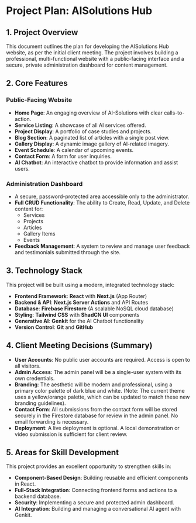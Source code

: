 # Project Plan: AISolutions Hub

## 1. Project Overview

This document outlines the plan for developing the AISolutions Hub website, as per the initial client meeting. The project involves building a professional, multi-functional website with a public-facing interface and a secure, private administration dashboard for content management.

## 2. Core Features

### Public-Facing Website
- **Home Page**: An engaging overview of AI-Solutions with clear calls-to-action.
- **Service Listing**: A showcase of all AI services offered.
- **Project Display**: A portfolio of case studies and projects.
- **Blog Section**: A paginated list of articles with a single post view.
- **Gallery Display**: A dynamic image gallery of AI-related imagery.
- **Event Schedule**: A calendar of upcoming events.
- **Contact Form**: A form for user inquiries.
- **AI Chatbot**: An interactive chatbot to provide information and assist users.

### Administration Dashboard
- A secure, password-protected area accessible only to the administrator.
- **Full CRUD Functionality**: The ability to Create, Read, Update, and Delete content for:
  - Services
  - Projects
  - Articles
  - Gallery Items
  - Events
- **Feedback Management**: A system to review and manage user feedback and testimonials submitted through the site.

## 3. Technology Stack

This project will be built using a modern, integrated technology stack:

- **Frontend Framework**: **React** with **Next.js** (App Router)
- **Backend & API**: **Next.js Server Actions** and API Routes
- **Database**: **Firebase Firestore** (A scalable NoSQL cloud database)
- **Styling**: **Tailwind CSS** with **ShadCN UI** components
- **Generative AI**: **Genkit** for the AI Chatbot functionality
- **Version Control**: **Git** and **GitHub**

## 4. Client Meeting Decisions (Summary)

- **User Accounts**: No public user accounts are required. Access is open to all visitors.
- **Admin Access**: The admin panel will be a single-user system with its own credentials.
- **Branding**: The aesthetic will be modern and professional, using a primary color palette of dark blue and white. (Note: The current theme uses a yellow/orange palette, which can be updated to match these new branding guidelines).
- **Contact Form**: All submissions from the contact form will be stored securely in the Firestore database for review in the admin panel. No email forwarding is necessary.
- **Deployment**: A live deployment is optional. A local demonstration or video submission is sufficient for client review.

## 5. Areas for Skill Development

This project provides an excellent opportunity to strengthen skills in:
- **Component-Based Design**: Building reusable and efficient components in React.
- **Full-Stack Integration**: Connecting frontend forms and actions to a backend database.
- **Security**: Implementing a secure and protected admin dashboard.
- **AI Integration**: Building and managing a conversational AI agent with Genkit.
